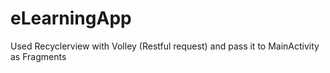 # eLearningApp

Used Recyclerview with Volley (Restful request) and pass it to MainActivity as Fragments
